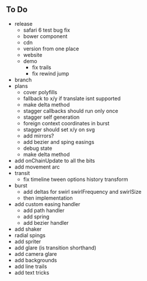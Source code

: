 ## To Do

- release
  - safari 6 test bug fix
  - bower component
  - cdn
  - version from one place
  - website
  - demo
    - fix trails
    - fix rewind jump
- branch
- plans
  - cover polyfills
  - fallback to x/y if translate isnt supported
  - make delta method
  - stagger callbacks should run only once
  - stagger self generation
  - foreign context coordinates in burst
  - stagger should set x/y on svg
  - add mirrors?
  - add bezier and sping easings
  - debug state
  - make delta method
- add onChainUpdate to all the bits
- add movement arc
- transit
  - fix timeline tween options history transform
- burst
  - add deltas for swirl swirlFrequency and swirlSize
  - then implementation
- add custom easing handler
  - add path handler
  - add spring
  - add bezier handler
- add shaker
- radial spings
- add spriter
- add glare (is transition shorthand)
- add camera glare
- add backgrounds
- add line trails
- add text tricks


